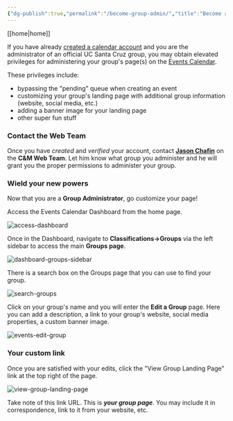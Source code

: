 ```yaml
---
{"dg-publish":true,"permalink":"/become-group-admin/","title":"Become a Group Administrator"}
---
```


[[home\|home]]

If you have already [created a calendar account](create-calendar-account.md) and you are the administrator of an official UC Santa Cruz group, you may obtain elevated privileges for administering your group's page(s) on the [Events Calendar](https://calendar.ucsc.edu/).

These privileges include:

- bypassing the "pending" queue when creating an event
- customizing your group's landing page with additional group information (website, social media, etc.)
- adding a banner image for your landing page
- other super fun stuff

### Contact the Web Team

Once you have _created_ and _verified_ your account, contact **[Jason Chafin](https://campusdirectory.ucsc.edu/cd_detail?uid=jchafin)** on the **C&M Web Team**. Let him know what group you administer and he will grant you the proper permissions to administer your group.

### Wield your new powers

Now that you are a **Group Administrator**, go customize your page!

Access the Events Calendar Dashboard from the home page.

![access-dashboard](https://user-images.githubusercontent.com/1000543/235304766-d2b6850b-2e04-4eac-8548-009c1dcdbdec.png)

Once in the Dashboard, navigate to **Classifications->Groups** via the left sidebar to access the main **Groups page**.

![dashboard-groups-sidebar](https://user-images.githubusercontent.com/1000543/235304767-4f93a90e-f985-4dc5-9c6d-ec6a8ccde480.png)

There is a search box on the Groups page that you can use to find your group.

![search-groups](https://user-images.githubusercontent.com/1000543/235304768-a25bd543-3113-46d4-9188-42def67ab03d.png)

Click on your group's name and you will enter the **Edit a Group** page. Here you can add a description, a link to your group's website, social media properties, a custom banner image.

![events-edit-group](https://user-images.githubusercontent.com/1000543/221928054-bd6f6e7f-c1cf-4ba5-b67c-87c349f291cc.png)

### Your custom link

Once you are satisfied with your edits, click the "View Group Landing Page" link at the top right of the page.

![view-group-landing-page](https://user-images.githubusercontent.com/1000543/221928146-5280722a-7136-4e37-bbad-85aa6503e316.png)

Take note of this link URL. This is **_your group page_**. You may include it in correspondence, link to it from your website, etc.
